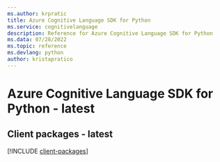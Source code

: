 ```yaml
---
ms.author: krpratic
title: Azure Cognitive Language SDK for Python
ms.service: cognitivelanguage
description: Reference for Azure Cognitive Language SDK for Python
ms.data: 07/28/2022
ms.topic: reference
ms.devlang: python
author: kristapratico
---
```

# Azure Cognitive Language SDK for Python - latest

## Client packages - latest
[!INCLUDE [client-packages](cognitive-language-client-index.md)]